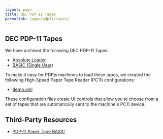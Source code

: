 ```yaml
---
layout: page
title: DEC PDP-11 Tapes
permalink: /apps/pdp11/tapes/
---
```


DEC PDP-11 Tapes
----------------

We have archived the following DEC PDP-11 Tapes:

- [Absolute Loader](DEC-11-L2PC-PO.json)
- [BASIC (Single User)](DEC-11-AJPB-PB.json)

To make it easy for PDPjs machines to load these tapes, we created the following High-Speed
Paper Tape Reader (PC11) configurations:

- [demo.xml](/devices/pdp11/pc11/demo.xml)

These configuration files create UI controls that allow you to choose from a set of tapes that are automatically sent
to the machine's PC11 device.

Third-Party Resources
---------------------

- [PDP-11 Paper Tape BASIC](http://www.avitech.com.au/ptb/ptb.html)
